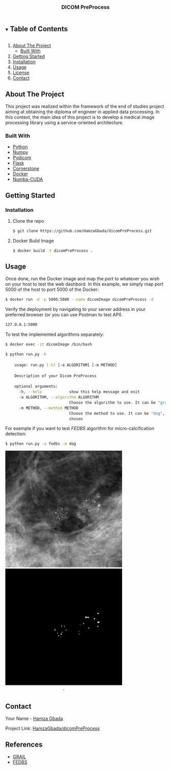 
<!--
*** Thanks for checking out the Best-README-Template. If you have a suggestion
*** that would make this better, please fork the repo and create a pull request
*** or simply open an issue with the tag "enhancement".
*** Thanks again! Now go create something AMAZING! :D
***
***
***
*** To avoid retyping too much info. Do a search and replace for the following:
*** github_username, repo_name, twitter_handle, email, project_title, project_description
-->



<!-- PROJECT SHIELDS -->
<!--
*** I'm using markdown "reference style" links for readability.
*** Reference links are enclosed in brackets [ ] instead of parentheses ( ).
*** See the bottom of this document for the declaration of the reference variables
*** for contributors-url, forks-url, etc. This is an optional, concise syntax you may use.
*** https://www.markdownguide.org/basic-syntax/#reference-style-links
-->
<!--
[![Contributors][contributors-shield]][contributors-url]
[![Forks][forks-shield]][forks-url]
[![Stargazers][stars-shield]][stars-url]
[![Issues][issues-shield]][issues-url]
[![MIT License][license-shield]][license-url]
[![LinkedIn][linkedin-shield]][linkedin-url]
-->


<!-- PROJECT LOGO 
<br />
<p align="center">
  <a href="https://github.com/github_username/repo_name">
    <img src="images/logo.png" alt="Logo" width="80" height="80">
  </a>
-->
  <h3 align="center">DICOM PreProcess</h3>
<!--
  <p align="center">
    project_description
    <br />
    <a href="https://github.com/github_username/repo_name"><strong>Explore the docs »</strong></a>
    <br />
    <br />
    <a href="https://github.com/github_username/repo_name">View Demo</a>
    ·
    <a href="https://github.com/github_username/repo_name/issues">Report Bug</a>
    ·
    <a href="https://github.com/github_username/repo_name/issues">Request Feature</a>
  </p>
</p>
-->


<!-- TABLE OF CONTENTS -->
<details open="open">
  <summary><h2 style="display: inline-block">Table of Contents</h2></summary>
  <ol>
    <li>
      <a href="#about-the-project">About The Project</a>
      <ul>
        <li><a href="#built-with">Built With</a></li>
      </ul>
    </li>
    <li>
      <a href="#getting-started">Getting Started</a>
      <!--<ul>
        <li><a href="#prerequisites">Prerequisites</a></li>-->
        <li><a href="#installation">Installation</a></li>
      </ul>
    </li>
    <li><a href="#usage">Usage</a></li>
    <!--<li><a href="#roadmap">Roadmap</a></li>
    <li><a href="#contributing">Contributing</a></li>-->
    <li><a href="#license">License</a></li>
    <li><a href="#contact">Contact</a></li>
    <!--<li><a href="#acknowledgements">References</a></li>-->
  </ol>
</details>



<!-- ABOUT THE PROJECT -->
## About The Project

This project was realized within the framework of the end of studies project aiming at obtaining the diploma of engineer in applied data processing. In this context, the main idea of this project is to develop a medical image processing library using a service-oriented architecture.
### Built With

* [Python](https://www.python.org/)
* [Numpy](https://numpy.org/)
* [Pydicom](https://pydicom.github.io/)
* [Flask](https://flask.palletsprojects.com/en/2.0.x/#)
* [Cornerstone](https://docs.cornerstonejs.org/)
* [Docker](https://www.docker.com/)
* [Numba-CUDA](https://numba.pydata.org/numba-doc/dev/cuda/index.html)



<!-- GETTING STARTED -->
## Getting Started


<!--
### Prerequisites

This is an example of how to list things you need to use the software and how to install them.
* npm
  ```sh
  npm install npm@latest -g
  ```
-->

### Installation

1. Clone the repo
   ```sh
   $ git clone https://github.com/HamzaGbada/dicomPreProcess.git
   ```
2. Docker Build Image
   ```sh
   $ docker build -t dicomPreProcess .
   ```



<!-- USAGE EXAMPLES -->

## Usage

Once done, run the Docker image and map the port to whatever you wish on
your host to test the web dashbord. In this example, we simply map port 5000 of the host to
port 5000 of the Docker:

```sh
$ docker run -d -p 5000:5000 --name dicomImage dicomPreProcess -d
```
Verify the deployment by navigating to your server address in
your preferred browser (or you can use Postman to test API).

```sh
127.0.0.1:5000
```
 To test the implemented algorithms separately:
 ```sh
$ docker exec -it dicomImage /bin/bash
```
```sh
$ python run.py -h

    usage: run.py [-h] [-a ALGORITHM] [-m METHOD]
    
    Description of your Dicom PreProcess
    
    optional arguments:
      -h, --help            show this help message and exit
      -a ALGORITHM, --algorithm ALGORITHM
                            Choose the algorithm to use. It can be "grail" or "fedbs"
      -m METHOD, --method METHOD
                            Choose the method to use. It can be "dog", "log" or "bbp". This command is validated if and only if the "fedbs" algorithm is
                            chosen

```

For exemple if you want to test _FEDBS_ algorithm for micro-calcification detection:
 ```sh
$ python run.py -a fedbs -m dog
```
![alt text](dog.png)

<!-- ROADMAP -->
<!--
## Roadmap

See the [open issues](https://github.com/github_username/repo_name/issues) for a list of proposed features (and known issues).


-->
<!-- CONTRIBUTING -->
<!--
## Contributing

Contributions are what make the open source community such an amazing place to be learn, inspire, and create. Any contributions you make are **greatly appreciated**.

1. Fork the Project
2. Create your Feature Branch (`git checkout -b feature/AmazingFeature`)
3. Commit your Changes (`git commit -m 'Add some AmazingFeature'`)
4. Push to the Branch (`git push origin feature/AmazingFeature`)
5. Open a Pull Request

-->

<!-- LICENSE -->
<!-- 
## License

Distributed under the MIT License. See `LICENSE` for more information.
-->


<!-- CONTACT -->
## Contact

Your Name - [Hamza Gbada](https://www.linkedin.com/in/hamzagbada/)

Project Link: [HamzaGbada/dicomPreProcess](https://github.com/HamzaGbada/dicomPreProcess)



<!-- ACKNOWLEDGEMENTS -->

## References

* [GRAIL](https://aapm.onlinelibrary.wiley.com/doi/pdf/10.1002/mp.12144)
* [FEDBS](https://www.eijst.org.uk/images/frontImages/gallery/Vol._5_No._3/7._51-63.pdf)





<!-- MARKDOWN LINKS & IMAGES -->
<!-- https://www.markdownguide.org/basic-syntax/#reference-style-links -->
[contributors-shield]: https://img.shields.io/github/contributors/github_username/repo.svg?style=for-the-badge
[contributors-url]: https://github.com/github_username/repo/graphs/contributors
[forks-shield]: https://img.shields.io/github/forks/github_username/repo.svg?style=for-the-badge
[forks-url]: https://github.com/github_username/repo/network/members
[stars-shield]: https://img.shields.io/github/stars/github_username/repo.svg?style=for-the-badge
[stars-url]: https://github.com/github_username/repo/stargazers
[issues-shield]: https://img.shields.io/github/issues/github_username/repo.svg?style=for-the-badge
[issues-url]: https://github.com/github_username/repo/issues
[license-shield]: https://img.shields.io/github/license/github_username/repo.svg?style=for-the-badge
[license-url]: https://github.com/github_username/repo/blob/master/LICENSE.txt
[linkedin-shield]: https://img.shields.io/badge/-LinkedIn-black.svg?style=for-the-badge&logo=linkedin&colorB=555
[linkedin-url]: https://linkedin.com/in/github_username
